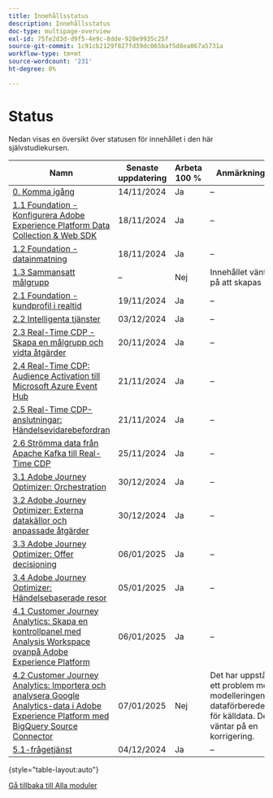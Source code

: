 ```yaml
---
title: Innehållsstatus
description: Innehållsstatus
doc-type: multipage-overview
exl-id: 75fe2d3d-d9f5-4e9c-8dde-928e9935c25f
source-git-commit: 1c91cb2129f827fd39dc065baf5d8ea067a5731a
workflow-type: tm+mt
source-wordcount: '231'
ht-degree: 0%

---
```


# Status

Nedan visas en översikt över statusen för innehållet i den här självstudiekursen.

| Namn | Senaste uppdatering | Arbeta 100 % | Anmärkningar |
| ---------------------- | ------------ | ------------ |------------ |
| [0. Komma igång](./modules/gettingstarted/gettingstarted/getting-started.md) | 14/11/2024 | Ja | – |
| [1.1 Foundation - Konfigurera Adobe Experience Platform Data Collection &amp; Web SDK](./modules/datacollection/module1.1/data-ingestion-launch-web-sdk.md) | 18/11/2024 | Ja | – |
| [1.2 Foundation - datainmatning](./modules/datacollection/module1.2/data-ingestion.md) | 18/11/2024 | Ja | – |
| [1.3 Sammansatt målgrupp](./modules/datacollection/module1.3/fac.md) | – | Nej | Innehållet väntar på att skapas |
| [2.1 Foundation - kundprofil i realtid](./modules/rtcdp-b2c/module2.1/real-time-customer-profile.md) | 19/11/2024 | Ja | – |
| [2.2 Intelligenta tjänster](./modules/rtcdp-b2c/module2.2/intelligent-services.md) | 03/12/2024 | Ja | – |
| [2.3 Real-Time CDP - Skapa en målgrupp och vidta åtgärder](./modules/rtcdp-b2c/module2.3/real-time-cdp-build-a-segment-take-action.md) | 20/11/2024 | Ja | – |
| [2.4 Real-Time CDP: Audience Activation till Microsoft Azure Event Hub](./modules/rtcdp-b2c/module2.4/segment-activation-microsoft-azure-eventhub.md) | 21/11/2024 | Ja | – |
| [2.5 Real-Time CDP-anslutningar: Händelsevidarebefordran](./modules/rtcdp-b2c/module2.5/aep-data-collection-ssf.md) | 21/11/2024 | Ja | – |
| [2.6 Strömma data från Apache Kafka till Real-Time CDP](./modules/rtcdp-b2c/module2.6/aep-apache-kafka.md) | 25/11/2024 | Ja | – |
| [3.1 Adobe Journey Optimizer: Orchestration](./modules/ajo-b2c/module3.1/journey-orchestration-create-account.md) | 30/12/2024 | Ja | – |
| [3.2 Adobe Journey Optimizer: Externa datakällor och anpassade åtgärder](./modules/ajo-b2c/module3.2/journey-orchestration-external-weather-api-sms.md) | 30/12/2024 | Ja | – |
| [3.3 Adobe Journey Optimizer: Offer decisioning](./modules/ajo-b2c/module3.3/offer-decisioning.md) | 06/01/2025 | Ja | – |
| [3.4 Adobe Journey Optimizer: Händelsebaserade resor](./modules/ajo-b2c/module3.4/journeyoptimizer.md) | 05/01/2025 | Ja | – |
| [4.1 Customer Journey Analytics: Skapa en kontrollpanel med Analysis Workspace ovanpå Adobe Experience Platform](./modules/cja-b2c/module4.1/customer-journey-analytics-build-a-dashboard.md) | 06/01/2025 | Ja | – |
| [4.2 Customer Journey Analytics: Importera och analysera Google Analytics-data i Adobe Experience Platform med BigQuery Source Connector](./modules/cja-b2c/module4.2/customer-journey-analytics-bigquery-gcp.md) | 07/01/2025 | Nej | Det har uppstått ett problem med modelleringen av dataförberedelser för källdata. Detta väntar på en korrigering. |
| [5.1-frågetjänst](./modules/datadistiller/module5.1/query-service.md) | 04/12/2024 | Ja | – |

{style="table-layout:auto"}

[Gå tillbaka till Alla moduler](./overview.md)
